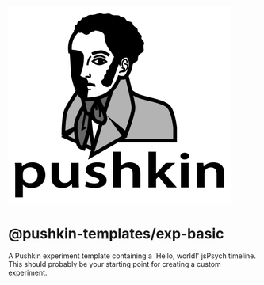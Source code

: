 <img src="https://raw.githubusercontent.com/pushkin-consortium/pushkin/main/docs/assets/pushkin_bw_w_text.png" height="400" width="450" alt="pushkin logo">

# @pushkin-templates/exp-basic

A Pushkin experiment template containing a 'Hello, world!' jsPsych timeline. This should probably be your starting point for creating a custom experiment.
